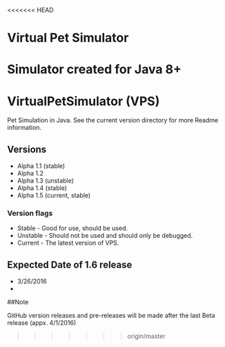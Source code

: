 <<<<<<< HEAD
# Virtual Pet Simulator
Simulator created for Java 8+
=======
# VirtualPetSimulator (VPS)
Pet Simulation in Java. See the current version directory for more Readme information.

## Versions
* Alpha 1.1 (stable)
* Alpha 1.2 
* Alpha 1.3 (unstable)
* Alpha 1.4 (stable)
* Alpha 1.5 (current, stable)

### Version flags
* Stable - Good for use, should be used.
* Unstable - Should not be used and should only be debugged.
* Current - The latest version of VPS.

## Expected Date of 1.6 release
* 3/26/2016
* 

##Note

GitHub version releases and pre-releases will be made after the last Beta release (appx. 4/1/2016)


>>>>>>> origin/master
